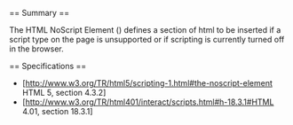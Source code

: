 == Summary ==

The HTML NoScript Element (<noscript>) defines a section of html to be inserted if a script type on the page is unsupported or if scripting is currently turned off in the browser.

== Specifications ==

* [http://www.w3.org/TR/html5/scripting-1.html#the-noscript-element HTML 5, section 4.3.2]
* [http://www.w3.org/TR/html401/interact/scripts.html#h-18.3.1#HTML 4.01, section 18.3.1]